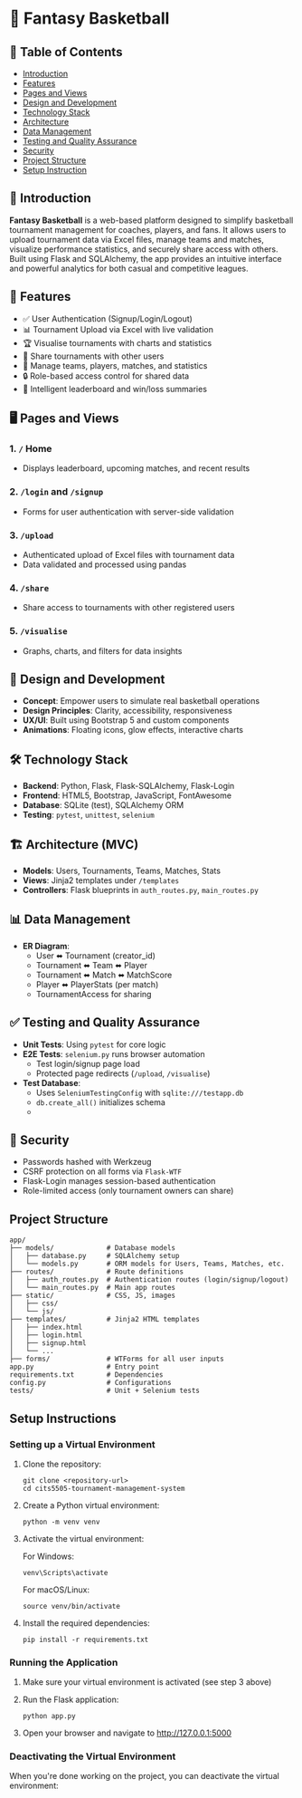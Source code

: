 # 🏀 Fantasy Basketball

## 📘 Table of Contents

- [Introduction](#-introduction)
- [Features](#-features)
- [Pages and Views](#-pages-and-views)
- [Design and Development](#-design-and-development)
- [Technology Stack](#-technology-stack)
- [Architecture](#-architecture-mvc)
- [Data Management](#-data-management)
- [Testing and Quality Assurance](#-testing-and-quality-assurance)
- [Security](#-security)
- [Project Structure](project-structure)
- [Setup Instruction](#setup-instructions)


## 🎯 Introduction

**Fantasy Basketball** is a web-based platform designed to simplify basketball tournament management for coaches, players, and fans. It allows users to upload tournament data via Excel files, manage teams and matches, visualize performance statistics, and securely share access with others. Built using Flask and SQLAlchemy, the app provides an intuitive interface and powerful analytics for both casual and competitive leagues.

## 🚀 Features

- ✅ User Authentication (Signup/Login/Logout)
- 📊 Tournament Upload via Excel with live validation
- 🏆 Visualise tournaments with charts and statistics
- 🤝 Share tournaments with other users
- 📂 Manage teams, players, matches, and statistics
- 🔒 Role-based access control for shared data
- 🧠 Intelligent leaderboard and win/loss summaries


## 🖥 Pages and Views

### 1. `/` Home
- Displays leaderboard, upcoming matches, and recent results

### 2. `/login` and `/signup`
- Forms for user authentication with server-side validation

### 3. `/upload`
- Authenticated upload of Excel files with tournament data 
- Data validated and processed using pandas

### 4. `/share`
- Share access to tournaments with other registered users

### 5. `/visualise`
- Graphs, charts, and filters for data insights


## 🎨 Design and Development

- **Concept**: Empower users to simulate real basketball operations
- **Design Principles**: Clarity, accessibility, responsiveness
- **UX/UI**: Built using Bootstrap 5 and custom components
- **Animations**: Floating icons, glow effects, interactive charts


## 🛠 Technology Stack

- **Backend**: Python, Flask, Flask-SQLAlchemy, Flask-Login
- **Frontend**: HTML5, Bootstrap, JavaScript, FontAwesome
- **Database**: SQLite (test), SQLAlchemy ORM
- **Testing**: `pytest`, `unittest`, `selenium`


## 🏗 Architecture (MVC)

- **Models**: Users, Tournaments, Teams, Matches, Stats
- **Views**: Jinja2 templates under `/templates`
- **Controllers**: Flask blueprints in `auth_routes.py`, `main_routes.py`


## 📊 Data Management

- **ER Diagram**:
  - User ⬌ Tournament (creator_id)
  - Tournament ⬌ Team ⬌ Player
  - Tournament ⬌ Match ⬌ MatchScore
  - Player ⬌ PlayerStats (per match)
  - TournamentAccess for sharing


## ✅ Testing and Quality Assurance

- **Unit Tests**: Using `pytest` for core logic
- **E2E Tests**: `selenium.py` runs browser automation
  - Test login/signup page load
  - Protected page redirects (`/upload`, `/visualise`)
- **Test Database**:
  - Uses `SeleniumTestingConfig` with `sqlite:///testapp.db`
  - `db.create_all()` initializes schema
  - 
## 🔐 Security
- Passwords hashed with Werkzeug
- CSRF protection on all forms via `Flask-WTF`
- Flask-Login manages session-based authentication
- Role-limited access (only tournament owners can share)

## Project Structure

```
app/
├── models/             # Database models
│   ├── database.py     # SQLAlchemy setup
│   └── models.py       # ORM models for Users, Teams, Matches, etc.
├── routes/             # Route definitions
│   ├── auth_routes.py  # Authentication routes (login/signup/logout)
│   └── main_routes.py  # Main app routes
├── static/             # CSS, JS, images
│   ├── css/
│   └── js/
├── templates/          # Jinja2 HTML templates
│   ├── index.html
│   ├── login.html
│   ├── signup.html
│   └── ...
├── forms/              # WTForms for all user inputs
app.py                  # Entry point
requirements.txt        # Dependencies
config.py               # Configurations
tests/                  # Unit + Selenium tests
```

## Setup Instructions

### Setting up a Virtual Environment

1. Clone the repository:

   ```
   git clone <repository-url>
   cd cits5505-tournament-management-system
   ```

2. Create a Python virtual environment:

   ```
   python -m venv venv
   ```

3. Activate the virtual environment:

   For Windows:

   ```
   venv\Scripts\activate
   ```

   For macOS/Linux:

   ```
   source venv/bin/activate
   ```

4. Install the required dependencies:
   ```
   pip install -r requirements.txt
   ```

### Running the Application

1. Make sure your virtual environment is activated (see step 3 above)

2. Run the Flask application:

   ```
   python app.py
   ```

3. Open your browser and navigate to http://127.0.0.1:5000

### Deactivating the Virtual Environment

When you're done working on the project, you can deactivate the virtual environment:
